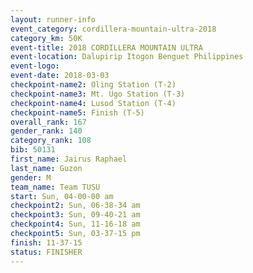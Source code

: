 ```yaml
---
layout: runner-info 
event_category: cordillera-mountain-ultra-2018 
category_km: 50K 
event-title: 2018 CORDILLERA MOUNTAIN ULTRA 
event-location: Dalupirip Itogon Benguet Philippines 
event-logo: 
event-date: 2018-03-03 
checkpoint-name2: Oling Station (T-2) 
checkpoint-name3: Mt. Ugo Station (T-3) 
checkpoint-name4: Lusod Station (T-4) 
checkpoint-name5: Finish (T-5) 
overall_rank: 167
gender_rank: 140
category_rank: 108
bib: 50131
first_name: Jairus Raphael
last_name: Guzon
gender: M
team_name: Team TUSU
start: Sun, 04-00-00 am
checkpoint2: Sun, 06-38-34 am
checkpoint3: Sun, 09-40-21 am
checkpoint4: Sun, 11-16-18 am
checkpoint5: Sun, 03-37-15 pm
finish: 11-37-15
status: FINISHER
---
```


